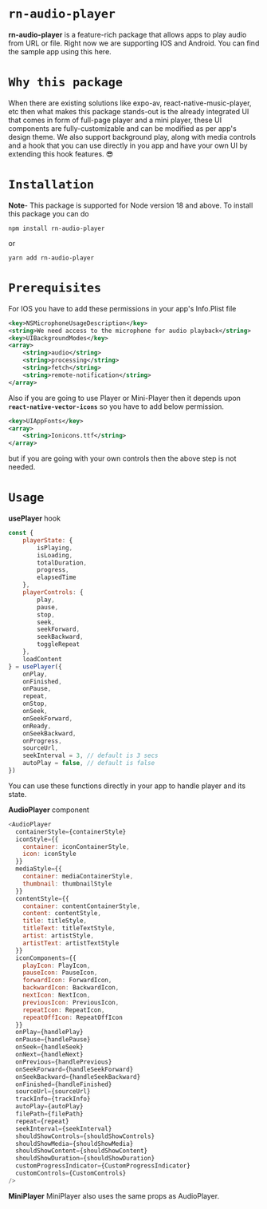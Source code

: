 # **`rn-audio-player`** 
**rn-audio-player** is a feature-rich package that allows apps to play audio from URL or file. Right now we are supporting IOS and Android. You can find the sample app using this here.

# **`Why this package`**
When there are existing solutions like expo-av, react-native-music-player, etc then what makes this package stands-out is the already integrated UI that comes in form of full-page player and a mini player, these UI components are fully-customizable and can be modified as per app's design theme. We also support background play, along with media controls and a hook that you can use directly in you app and have your own UI by extending this hook features. 😎

# **`Installation`**
**Note**- This package is supported for Node version 18 and above.
To install this package you can do 
```
npm install rn-audio-player
```
or 
```
yarn add rn-audio-player
```

# **`Prerequisites`**

For IOS you have to add these permissions in your app's Info.Plist file 

```xml
<key>NSMicrophoneUsageDescription</key>
<string>We need access to the microphone for audio playback</string>
<key>UIBackgroundModes</key>
<array>
    <string>audio</string>
    <string>processing</string>
    <string>fetch</string>
    <string>remote-notification</string>
</array>
```

Also if you are going to use Player or Mini-Player then it depends upon **`react-native-vector-icons`** so you have to add below permission.

```xml
<key>UIAppFonts</key>
<array>
    <string>Ionicons.ttf</string>
</array>
```

but if you are going with your own controls then the above step is not needed.

# **`Usage`**

**usePlayer** hook

```javascript
const {
    playerState: {
        isPlaying,
        isLoading,
        totalDuration,
        progress,
        elapsedTime
    },
    playerControls: {
        play,
        pause,
        stop,
        seek,
        seekForward,
        seekBackward,
        toggleRepeat
    },
    loadContent
} = usePlayer({
    onPlay,
    onFinished,
    onPause,
    repeat,
    onStop,
    onSeek,
    onSeekForward,
    onReady,
    onSeekBackward,
    onProgress,
    sourceUrl,
    seekInterval = 3, // default is 3 secs
    autoPlay = false, // default is false
})
```

You can use these functions directly in your app to handle player and its state.

**AudioPlayer** component

```javascript
<AudioPlayer
  containerStyle={containerStyle}
  iconStyle={{
    container: iconContainerStyle,
    icon: iconStyle
  }}
  mediaStyle={{
    container: mediaContainerStyle,
    thumbnail: thumbnailStyle
  }}
  contentStyle={{
    container: contentContainerStyle,
    content: contentStyle,
    title: titleStyle,
    titleText: titleTextStyle,
    artist: artistStyle,
    artistText: artistTextStyle
  }}
  iconComponents={{
    playIcon: PlayIcon,
    pauseIcon: PauseIcon,
    forwardIcon: ForwardIcon,
    backwardIcon: BackwardIcon,
    nextIcon: NextIcon,
    previousIcon: PreviousIcon,
    repeatIcon: RepeatIcon,
    repeatOffIcon: RepeatOffIcon
  }}
  onPlay={handlePlay}
  onPause={handlePause}
  onSeek={handleSeek}
  onNext={handleNext}
  onPrevious={handlePrevious}
  onSeekForward={handleSeekForward}
  onSeekBackward={handleSeekBackward}
  onFinished={handleFinished}
  sourceUrl={sourceUrl}
  trackInfo={trackInfo}
  autoPlay={autoPlay}
  filePath={filePath}
  repeat={repeat}
  seekInterval={seekInterval}
  shouldShowControls={shouldShowControls}
  shouldShowMedia={shouldShowMedia}
  shouldShowContent={shouldShowContent}
  shouldShowDuration={shouldShowDuration}
  customProgressIndicator={CustomProgressIndicator}
  customControls={CustomControls}
/>
```

**MiniPlayer**
MiniPlayer also uses the same props as AudioPlayer.